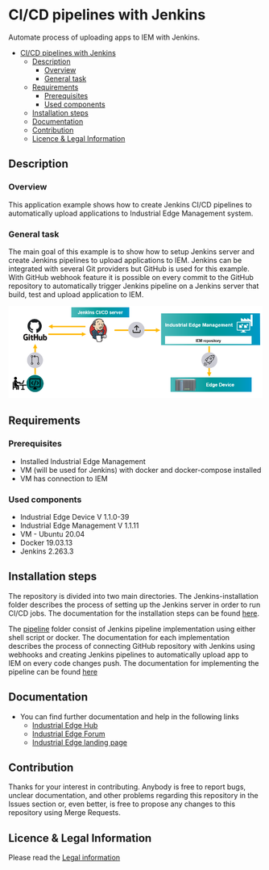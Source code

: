 # CI/CD pipelines with Jenkins 

Automate process of uploading apps to IEM with Jenkins.

- [CI/CD pipelines with Jenkins](#cicd-pipelines-with-jenkins)
  - [Description](#description)
    - [Overview](#overview)
    - [General task](#general-task)
  - [Requirements](#requirements)
    - [Prerequisites](#prerequisites)
    - [Used components](#used-components)
  - [Installation steps](#installation-steps)
  - [Documentation](#documentation)
  - [Contribution](#contribution)
  - [Licence & Legal Information](#licence--legal-information)

## Description

###  Overview
This application example shows how to create Jenkins CI/CD pipelines to automatically upload applications to Industrial Edge Management system.

### General task
The main goal of this example is to show how to setup Jenkins server and create Jenkins pipelines to upload applications to IEM. Jenkins can be integrated with several Git providers but GitHub is used for this example. With GitHub webhook feature it is possible on every commit to the GitHub repository to automatically trigger Jenkins pipeline on a Jenkins server that build, test and upload application to IEM. 

<img src="./graphics/overview.png" width="700"/>

## Requirements

###  Prerequisites

- Installed Industrial Edge Management
- VM (will be used for Jenkins) with docker and docker-compose installed
- VM has connection to IEM


### Used components

- Industrial Edge Device V 1.1.0-39
- Industrial Edge Management V 1.1.11
- VM - Ubuntu 20.04
- Docker 19.03.13
- Jenkins 2.263.3


## Installation steps
The repository is divided into two main directories. The Jenkins-installation folder describes the process of setting up the Jenkins server in order to run CI/CD jobs. The documentation for the installation steps can be found [here](./Jenkins-installation/installation.md). 

The [pipeline](./pipeline) folder consist of Jenkins pipeline implementation using either shell script or docker. The documentation for each implementation describes the process of connecting GitHub repository with Jenkins using webhooks and creating Jenkins pipelines to automatically upload app to IEM on every code changes push. The documentation for implementing the pipeline can be found [here](./pipeline/README.md)

## Documentation

- You can find further documentation and help in the following links
  - [Industrial Edge Hub](https://iehub.eu1.edge.siemens.cloud/#/documentation)
  - [Industrial Edge Forum](https://www.siemens.com/industrial-edge-forum)
  - [Industrial Edge landing page](https://new.siemens.com/global/en/products/automation/topic-areas/industrial-edge/simatic-edge.html)
  
## Contribution
Thanks for your interest in contributing. Anybody is free to report bugs, unclear documentation, and other problems regarding this repository in the Issues section or, even better, is free to propose any changes to this repository using Merge Requests.

## Licence & Legal Information
Please read the [Legal information](LICENSE.md)